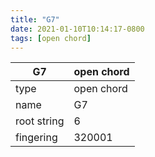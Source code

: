 ```yaml
---
title: "G7"
date: 2021-01-10T10:14:17-0800
tags: [open chord]
---
```


|G7|open chord|
|---|---|
|type|open chord|
|name|G7|
|root string|6|
|fingering|320001|
